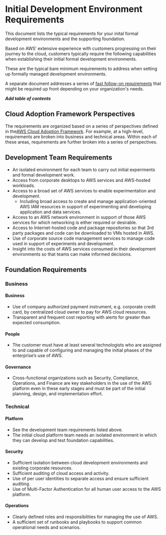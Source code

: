 # Initial Development Environment Requirements

This document lists the typical requirements for your inital formal development environments and the supporting foundation.

Based on AWS’ extensive experience with customers progressing on their journey to the cloud, customers typically require the following capabilities when establishing their initial formal development environments.

These are the typical bare minimum requirements to address when setting up formally managed development environments.

A separate document addresses a series of [fast follow-on requirements](../2-fast-follow-on/1-1-requirements.md) that might be required up front depending on your organization's needs.

***Add table of contents***

## Cloud Adoption Framework Perspectives

The requirements are organized based on a series of perspectives defined in the[AWS Cloud Adoption Framework](https://aws.amazon.com/professional-services/CAF/). For example, at a high-level, requirements are broken into business and technical areas. Within each of these areas, requirements are further broken into a series of perspectives.

## Development Team Requirements

* An isolated environment for each team to carry out initial experiments and formal development work.
* Access from corporate desktops to AWS services and AWS-hosted workloads.
* Access to a broad set of AWS services to enable experimentation and development.
    * Including broad access to create and manage application-oriented AWS IAM resources in support of experimenting and developing application and data services.
* Access to an AWS network environment in support of those AWS services for which networking is either required or desirable.
* Access to Internet-hosted code and package repositories so that 3rd party packages and code can be downloaded to VMs hosted in AWS.
* Use of corporate source code management services to manage code used in support of experiments and development.
* Insight into the costs of AWS services consumed in their development environments so that teams can make informed decisions.

## Foundation Requirements

### Business

#### Business
* Use of company authorized payment instrument, e.g. corporate credit card, by centralized cloud owner to pay for AWS cloud resources.
* Transparent and frequent cost reporting with alerts for greater than expected consumption.

#### People
* The customer must have at least several technologists who are assigned to and capable of configuring and managing the initial phases of the enterprise’s use of AWS.

#### Governance
* Cross-functional organizations such as Security, Compliance, Operations, and Finance are key stakeholders in the use of the AWS platform even in these early stages and must be part of the initial planning, design, and implementation effort.

### Technical

#### Platform
* See the development team requirements listed above.
* The initial cloud platform team needs an isolated environment in which they can develop and test foundation capabilities.

#### Security
* Sufficient isolation between cloud development environments and existing corporate resources.
* Sufficient auditing of cloud access and activity.
* Use of per user identities to separate access and ensure sufficient auditing.
* Use of Multi-Factor Authentication for all human user access to the AWS platform.

#### Operations
* Clearly defined roles and responsibilities for managing the use of AWS.
* A sufficient set of runbooks and playbooks to support common operational needs and scenarios.